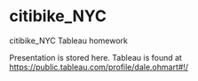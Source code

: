 # citibike_NYC
citibike_NYC Tableau homework

Presentation is stored here. Tableau is found at https://public.tableau.com/profile/dale.ohmart#!/

